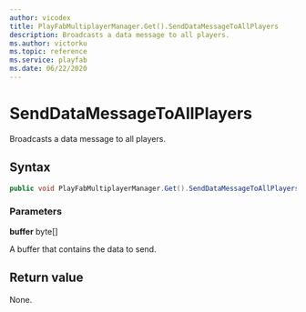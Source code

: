 ```yaml
---
author: vicodex
title: PlayFabMultiplayerManager.Get().SendDataMessageToAllPlayers
description: Broadcasts a data message to all players.
ms.author: victorku
ms.topic: reference
ms.service: playfab
ms.date: 06/22/2020
---
```


# SendDataMessageToAllPlayers

Broadcasts a data message to all players.

## Syntax

```csharp
public void PlayFabMultiplayerManager.Get().SendDataMessageToAllPlayers(buffer);
```

### Parameters

**buffer** byte[]

A buffer that contains the data to send.

## Return value

None.
